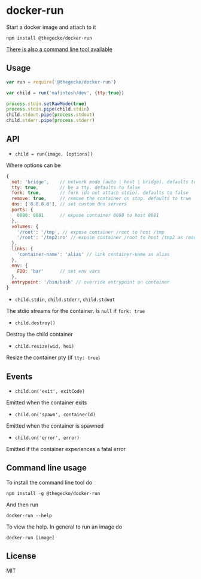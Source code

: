 # docker-run

Start a docker image and attach to it

```
npm install @thegecko/docker-run
```

[There is also a command line tool available](https://github.com/thegecko/docker-run#command-line-usage)

## Usage

``` js
var run = require('@thegecko/docker-run')

var child = run('mafintosh/dev', {tty:true})

process.stdin.setRawMode(true)
process.stdin.pipe(child.stdin)
child.stdout.pipe(process.stdout)
child.stderr.pipe(process.stderr)
```

## API

* `child = run(image, [options])`

Where options can be

``` js
{
  net: 'bridge',    // network mode (auto | host | bridge). defaults to bridge
  tty: true,        // be a tty. defaults to false
  fork: true,       // fork (do not attach stdio). defaults to false
  remove: true,     // remove the container on stop. defaults to true
  dns: ['8.8.8.8'], // set custom dns servers
  ports: {
    8080: 8081      // expose container 8080 to host 8081
  },
  volumes: {
    '/root': '/tmp', // expose container /root to host /tmp
    '/root': '/tmp2:ro' // expose container /root to host /tmp2 as read only
  },
  links: {
    'container-name': 'alias' // link container-name as alias
  },
  env: {
    FOO: 'bar'      // set env vars
  },
  entrypoint: '/bin/bash' // override entrypoint on container
}
```

* `child.stdin`, `child.stderr`, `child.stdout`

The stdio streams for the container. Is `null` if `fork: true`

* `child.destroy()`

Destroy the child container

* `child.resize(wid, hei)`

Resize the container pty (if `tty: true`)

## Events

* `child.on('exit', exitCode)`

Emitted when the container exits

* `child.on('spawn', containerId)`

Emitted when the container is spawned

* `child.on('error', error)`

Emitted if the container experiences a fatal error

## Command line usage

To install the command line tool do

```
npm install -g @thegecko/docker-run
```

And then run

```
docker-run --help
```

To view the help. In general to run an image do

```
docker-run [image]
```

## License

MIT
